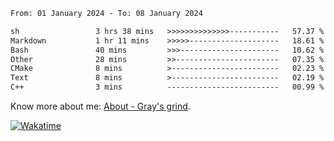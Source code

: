 <!--START_SECTION:waka-->

```txt
From: 01 January 2024 - To: 08 January 2024

sh                 3 hrs 38 mins   >>>>>>>>>>>>>>-----------   57.37 %
Markdown           1 hr 11 mins    >>>>>--------------------   18.61 %
Bash               40 mins         >>>----------------------   10.62 %
Other              28 mins         >>-----------------------   07.35 %
CMake              8 mins          >------------------------   02.23 %
Text               8 mins          >------------------------   02.19 %
C++                3 mins          -------------------------   00.99 %
```

<!--END_SECTION:waka-->

<!-- [![grayxu's github stats](https://github-readme-stats.vercel.app/api?username=grayxu&count_private=true&show_icons=true)](https://github.com/grayxu) -->

Know more about me: [About - Gray's grind](https://www.grayxu.cn/).
<p align="left">
  <a href="https://wakatime.com/@grayxu" target="_blank">
    <img alt="Wakatime" src="https://wakatime.com/badge/user/c69eb31e-43a1-463f-8968-c3449e386f57.svg"/>
  </a>
</p>

